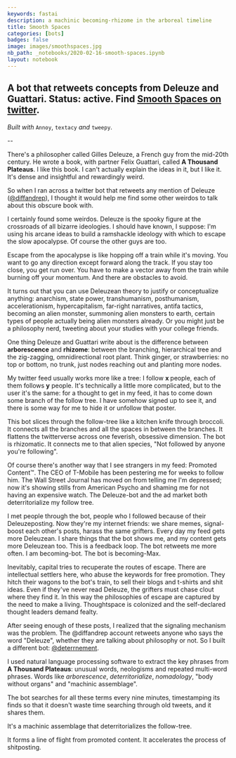 ```yaml
---
keywords: fastai
description: a machinic becoming-rhizome in the arboreal timeline
title: Smooth Spaces
categories: [bots]
badges: false
image: images/smoothspaces.jpg
nb_path: _notebooks/2020-02-16-smooth-spaces.ipynb
layout: notebook
---
```


<!--
#################################################
### THIS FILE WAS AUTOGENERATED! DO NOT EDIT! ###
#################################################
# file to edit: _notebooks/2020-02-16-smooth-spaces.ipynb
-->

<div class="container" id="notebook-container">
        
<div class="cell border-box-sizing text_cell rendered"><div class="inner_cell">
<div class="text_cell_render border-box-sizing rendered_html">
<h2 id="A-bot-that-retweets-concepts-from-Deleuze-and-Guattari.-Status:-active.-Find-Smooth-Spaces-on-twitter.">A bot that retweets concepts from Deleuze and Guattari. Status: active. Find <a href="twitter.com/deterrnement">Smooth Spaces on twitter</a>.<a class="anchor-link" href="#A-bot-that-retweets-concepts-from-Deleuze-and-Guattari.-Status:-active.-Find-Smooth-Spaces-on-twitter."> </a></h2><p><em>Built with</em> <code>Annoy</code>, <code>textacy</code> <em>and</em> <code>tweepy</code>.</p>

</div>
</div>
</div>
<div class="cell border-box-sizing text_cell rendered"><div class="inner_cell">
<div class="text_cell_render border-box-sizing rendered_html">
<p>--</p>
<p>There's a philosopher called Gilles Deleuze, a French guy from the mid-20th century. He wrote a book, with partner Felix Guattari, called <strong>A Thousand Plateaus</strong>. I like this book. I can't actually explain the ideas in it, but I like it. It's dense and insightful and rewardingly weird.</p>
<p>So when I ran across a twitter bot that retweets any mention of Deleuze (<a href="www.twitter.com/diffandrep">@diffandrep</a>), I thought it would help me find some other weirdos to talk about this obscure book with.</p>
<p>I certainly found some weirdos. Deleuze is the spooky figure at the crossroads of all bizarre ideologies. I should have known, I suppose: I'm using his arcane ideas to build a ramshackle ideology with which to escape the slow apocalypse. Of course the other guys are too.</p>
<p>Escape from the apocalypse is like hopping off a train while it's moving. You want to go any direction except forward along the track. If you stay too close, you get run over. You have to make a vector away from the train while burning off your momentum. And there are obstacles to avoid.</p>
<p>It turns out that you can use Deleuzean theory to justify or conceptualize anything: anarchism, state power, transhumanism, posthumanism, accelerationism, hypercapitalism, far-right narratives, antifa tactics, becoming an alien monster, summoning alien monsters to earth, certain types of people actually being alien monsters already. Or you might just be a philosophy nerd, tweeting about your studies with your college friends.</p>
<p>One thing Deleuze and Guattari write about is the difference between <strong>arborescence</strong> and <strong>rhizome</strong>: between the branching, hierarchical tree and the zig-zagging, omnidirectional root plant. Think ginger, or strawberries: no top or bottom, no trunk, just nodes reaching out and planting more nodes.</p>
<p>My twitter feed usually works more like a tree: I follow <strong>x </strong>people, each of them follows <strong>y</strong> people. It's technically a little more complicated, but to the user it's the same: for a thought to get in my feed, it has to come down some branch of the follow tree. I have somehow signed up to see it, and there is some way for me to hide it or unfollow that poster.</p>
<p>This bot slices through the follow-tree like a kitchen knife through broccoli. It connects all the branches and all the spaces in between the branches. It flattens the twitterverse across one feverish, obsessive dimension. The bot is rhizomatic. It connects me to that alien species, "Not followed by anyone you're following".</p>
<p>Of course there's another way that I see strangers in my feed: Promoted Content™. The CEO of T-Mobile has been pestering me for weeks to follow him. The Wall Street Journal has moved on from telling me I'm depressed; now it's showing stills from American Psycho and shaming me for not having an expensive watch. The Deleuze-bot and the ad market both deterritorialize my follow tree.</p>
<p>I met people through the bot, people who I followed because of their Deleuzeposting. Now they're my internet friends: we share memes, signal-boost each other's posts, harass the same grifters. Every day my feed gets more Deleuzean. I share things that the bot shows me, and my content gets more Deleuzean too. This is a feedback loop. The bot retweets me more often. I am becoming-bot. The bot is becoming-Max.</p>
<p>Inevitably, capital tries to recuperate the routes of escape. There are intellectual settlers here, who abuse the keywords for free promotion. They hitch their wagons to the bot's train, to sell their blogs and t-shirts and shit ideas. Even if they've never read Deleuze, the grifters must chase clout where they find it. In this way the philosophies of escape are captured by the need to make a living. Thoughtspace is colonized and the self-declared thought leaders demand fealty.</p>
<p>After seeing enough of these posts, I realized that the signaling mechanism was the problem. The @diffandrep account retweets anyone who says the word "Deleuze", whether they are talking about philosophy or not. So I built a different bot: <a href="https://twitter.com/deterrnement">@deterrnement</a>.</p>
<p>I used natural language processing software to extract the key phrases from <strong>A Thousand Plateaus</strong>: unusual words, neologisms and repeated multi-word phrases. Words like <em>arborescence</em>, <em>deterritorialize</em>, <em>nomadology</em>, "body without organs" and "machinic assemblage".</p>
<p>The bot searches for all these terms every nine minutes, timestamping its finds so that it doesn't waste time searching through old tweets, and it shares them.</p>
<p>It's a machinic assemblage that deterritorializes the follow-tree.</p>
<p>It forms a line of flight from promoted content. It accelerates the process of shitposting.</p>

</div>
</div>
</div>
</div>
 

